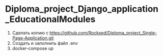 # Diploma_project_Django_application_EducationalModules
1. Сделать копию с https://github.com/Rocksed/Diploma_project_Single-Page-Application.git
2. Создать и заполнить файл .env
3. docker-compose up